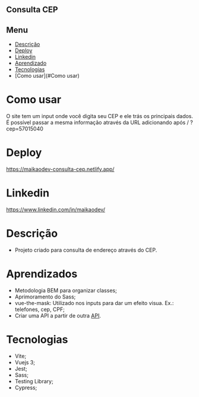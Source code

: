 ## Consulta CEP

## Menu

  * [Descrição](#Descrição)
  * [Deploy](#Deploy)
  * [Linkedin](#Linkedin)
  * [Aprendizado](#Aprendizado)
  * [Tecnologias](#Tecnologias)
  * [Como usar](#Como usar)




# Como usar

 <p>
 O site tem um input onde você digita seu CEP e ele trás os principais dados. É possível passar a mesma informação através da URL adicionando após / ?cep=57015040
</p>

# Deploy

https://maikaodev-consulta-cep.netlify.app/

# Linkedin

https://www.linkedin.com/in/maikaodev/

# Descrição

- Projeto criado para consulta de endereço através do CEP. 

# Aprendizados 

 - Metodologia BEM para organizar classes;
 - Aprimoramento do Sass;
 - vue-the-mask: Utilizado nos inputs para dar um efeito visua. Ex.: telefones, cep, CPF;
 - Criar uma API a partir de outra [API](https://github.com/maikaodev/_api_consulta_cep).

 # Tecnologias
 
 - Vite;
 - Vuejs 3;
 - Jest;
 - Sass;
 - Testing Library;
 - Cypress;

